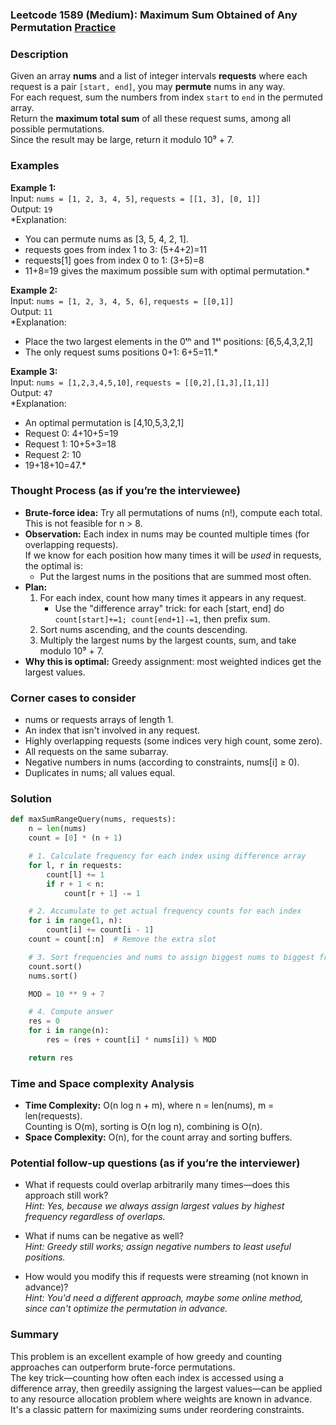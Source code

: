 ### Leetcode 1589 (Medium): Maximum Sum Obtained of Any Permutation [Practice](https://leetcode.com/problems/maximum-sum-obtained-of-any-permutation)

### Description  
Given an array **nums** and a list of integer intervals **requests** where each request is a pair `[start, end]`, you may **permute** nums in any way.  
For each request, sum the numbers from index `start` to `end` in the permuted array.  
Return the **maximum total sum** of all these request sums, among all possible permutations.  
Since the result may be large, return it modulo 10⁹ + 7.

### Examples  

**Example 1:**  
Input: `nums = [1, 2, 3, 4, 5]`, `requests = [[1, 3], [0, 1]]`  
Output: `19`  
*Explanation:  
- You can permute nums as [3, 5, 4, 2, 1].  
- requests goes from index 1 to 3: (5+4+2)=11  
- requests[1] goes from index 0 to 1: (3+5)=8  
- 11+8=19 gives the maximum possible sum with optimal permutation.*

**Example 2:**  
Input: `nums = [1, 2, 3, 4, 5, 6]`, `requests = [[0,1]]`  
Output: `11`  
*Explanation:  
- Place the two largest elements in the 0ᵗʰ and 1ˢᵗ positions: [6,5,4,3,2,1]  
- The only request sums positions 0+1: 6+5=11.*

**Example 3:**  
Input: `nums = [1,2,3,4,5,10]`, `requests = [[0,2],[1,3],[1,1]]`  
Output: `47`  
*Explanation:  
- An optimal permutation is [4,10,5,3,2,1]  
- Request 0: 4+10+5=19  
- Request 1: 10+5+3=18  
- Request 2: 10  
- 19+18+10=47.*

### Thought Process (as if you’re the interviewee)  
- **Brute-force idea:** Try all permutations of nums (n!), compute each total. This is not feasible for n > 8.
- **Observation:** Each index in nums may be counted multiple times (for overlapping requests).  
  If we know for each position how many times it will be *used* in requests, the optimal is:  
  - Put the largest nums in the positions that are summed most often.
- **Plan:**  
  1. For each index, count how many times it appears in any request.  
     - Use the "difference array" trick: for each [start, end] do `count[start]+=1; count[end+1]-=1`, then prefix sum.
  2. Sort nums ascending, and the counts descending.
  3. Multiply the largest nums by the largest counts, sum, and take modulo 10⁹ + 7.
- **Why this is optimal:** Greedy assignment: most weighted indices get the largest values.

### Corner cases to consider  
- nums or requests arrays of length 1.
- An index that isn't involved in any request.
- Highly overlapping requests (some indices very high count, some zero).
- All requests on the same subarray.
- Negative numbers in nums (according to constraints, nums[i] ≥ 0).
- Duplicates in nums; all values equal.

### Solution

```python
def maxSumRangeQuery(nums, requests):
    n = len(nums)
    count = [0] * (n + 1)

    # 1. Calculate frequency for each index using difference array
    for l, r in requests:
        count[l] += 1
        if r + 1 < n:
            count[r + 1] -= 1

    # 2. Accumulate to get actual frequency counts for each index
    for i in range(1, n):
        count[i] += count[i - 1]
    count = count[:n]  # Remove the extra slot

    # 3. Sort frequencies and nums to assign biggest nums to biggest frequencies
    count.sort()
    nums.sort()

    MOD = 10 ** 9 + 7

    # 4. Compute answer
    res = 0
    for i in range(n):
        res = (res + count[i] * nums[i]) % MOD

    return res
```

### Time and Space complexity Analysis  

- **Time Complexity:** O(n log n + m), where n = len(nums), m = len(requests).  
  Counting is O(m), sorting is O(n log n), combining is O(n).
- **Space Complexity:** O(n), for the count array and sorting buffers.

### Potential follow-up questions (as if you’re the interviewer)  

- What if requests could overlap arbitrarily many times—does this approach still work?  
  *Hint: Yes, because we always assign largest values by highest frequency regardless of overlaps.*

- What if nums can be negative as well?  
  *Hint: Greedy still works; assign negative numbers to least useful positions.*

- How would you modify this if requests were streaming (not known in advance)?  
  *Hint: You'd need a different approach, maybe some online method, since can't optimize the permutation in advance.*

### Summary
This problem is an excellent example of how greedy and counting approaches can outperform brute-force permutations.  
The key trick—counting how often each index is accessed using a difference array, then greedily assigning the largest values—can be applied to any resource allocation problem where weights are known in advance. It's a classic pattern for maximizing sums under reordering constraints.